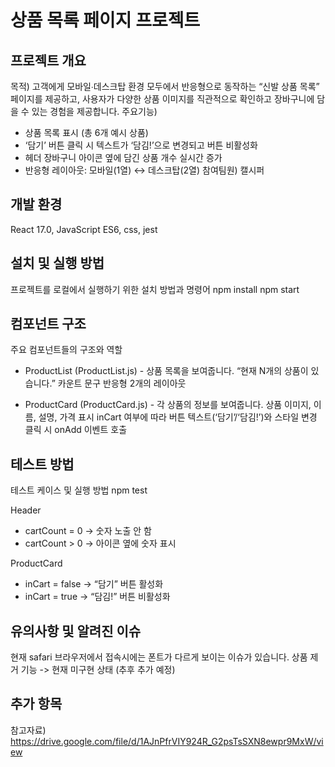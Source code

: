 # 상품 목록 페이지 프로젝트

## 프로젝트 개요
목적)
고객에게 모바일∙데스크탑 환경 모두에서 반응형으로 동작하는 “신발 상품 목록” 페이지를 제공하고, 사용자가 다양한 상품 이미지를 직관적으로 확인하고 장바구니에 담을 수 있는 경험을 제공합니다.
주요기능)
  - 상품 목록 표시 (총 6개 예시 상품)  
  - ‘담기’ 버튼 클릭 시 텍스트가 ‘담김!’으로 변경되고 버튼 비활성화  
  - 헤더 장바구니 아이콘 옆에 담긴 상품 개수 실시간 증가  
  - 반응형 레이아웃: 모바일(1열) ↔ 데스크탑(2열)
참여팀원)
캘시퍼

## 개발 환경
React 17.0, JavaScript ES6, css, jest

## 설치 및 실행 방법

프로젝트를 로컬에서 실행하기 위한 설치 방법과 명령어
npm install
npm start

## 컴포넌트 구조

주요 컴포넌트들의 구조와 역할
- ProductList (ProductList.js) - 상품 목록을 보여줍니다.
“현재 N개의 상품이 있습니다.” 카운트 문구
반응형 2개의 레이아웃

- ProductCard (ProductCard.js) - 각 상품의 정보를 보여줍니다.
상품 이미지, 이름, 설명, 가격 표시
inCart 여부에 따라 버튼 텍스트(‘담기’/‘담김!’)와 스타일 변경
클릭 시 onAdd 이벤트 호출

## 테스트 방법

테스트 케이스 및 실행 방법
npm test

Header
- cartCount = 0 -> 숫자 노출 안 함
- cartCount > 0 -> 아이콘 옆에 숫자 표시

ProductCard
- inCart = false -> “담기” 버튼 활성화
- inCart = true -> “담김!” 버튼 비활성화

## 유의사항 및 알려진 이슈
현재 safari 브라우저에서 접속시에는 폰트가 다르게 보이는 이슈가 있습니다.
상품 제거 기능 -> 현재 미구현 상태 (추후 추가 예정)

## 추가 항목
참고자료)
https://drive.google.com/file/d/1AJnPfrVIY924R_G2psTsSXN8ewpr9MxW/view
